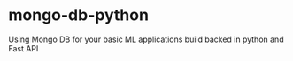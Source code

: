 # mongo-db-python
Using Mongo DB for your basic ML applications build backed in python and Fast API
